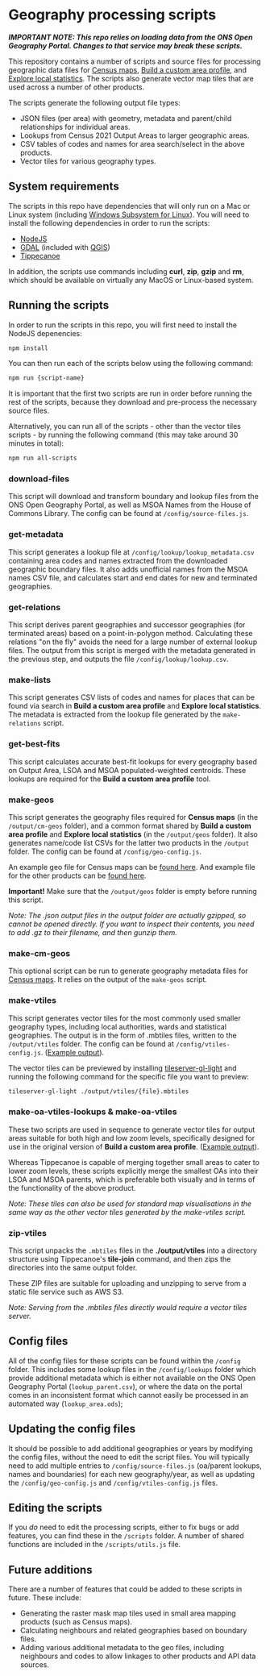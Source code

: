 # Geography processing scripts

***IMPORTANT NOTE: This repo relies on loading data from the ONS Open Geography Portal. Changes to that service may break these scripts.***

This repository contains a number of scripts and source files for processing geographic data files for [Census maps](https://www.ons.gov.uk/census/maps), [Build a custom area profile](https://www.ons.gov.uk/visualisations/customprofiles/), and [Explore local statistics](https://www.ons.gov.uk/explore-local-statistics/). The scripts also generate vector map tiles that are used across a number of other products.

The scripts generate the following output file types:

- JSON files (per area) with geometry, metadata and parent/child relationships for individual areas.
- Lookups from Census 2021 Output Areas to larger geographic areas.
- CSV tables of codes and names for area search/select in the above products.
- Vector tiles for various geography types.

## System requirements

The scripts in this repo have dependencies that will only run on a Mac or Linux system (including [Windows Subsystem for Linux](https://learn.microsoft.com/en-us/windows/wsl/install)). You will need to install the following dependencies in order to run the scripts:

- [NodeJS](https://nodejs.org/en)
- [GDAL](https://gdal.org/index.html) (included with [QGIS](https://qgis.org/))
- [Tippecanoe](https://github.com/felt/tippecanoe)

In addition, the scripts use commands including **curl**, **zip**, **gzip** and **rm**, which should be available on virtually any MacOS or Linux-based system.

## Running the scripts

In order to run the scripts in this repo, you will first need to install the NodeJS depenencies:

```bash
npm install
```

You can then run each of the scripts below using the following command:

```bash
npm run {script-name}
```

It is important that the first two scripts are run in order before running the rest of the scripts, because they download and pre-process the necessary source files.

Alternatively, you can run all of the scripts - other than the vector tiles scripts - by running the following command (this may take around 30 minutes in total):

```bash
npm run all-scripts
```

### download-files

This script will download and transform boundary and lookup files from the ONS Open Geography Portal, as well as MSOA Names from the House of Commons Library. The config can be found at `/config/source-files.js`.

### get-metadata

This script generates a lookup file at `/config/lookup/lookup_metadata.csv` containing area codes and names extracted from the downloaded geographic boundary files. It also adds unofficial names from the MSOA names CSV file, and calculates start and end dates for new and terminated geographies.

### get-relations

This script derives parent geographies and successor geographies (for terminated areas) based on a point-in-polygon method. Calculating these relations "on the fly" avoids the need for a large number of external lookup files. The output from this script is merged with the metadata generated in the previous step, and outputs the file `/config/lookup/lookup.csv`.

### make-lists

This script generates CSV lists of codes and names for places that can be found via search in **Build a custom area profile** and **Explore local statistics**. The metadata is extracted from the lookup file generated by the `make-relations` script.

### get-best-fits

This script calculates accurate best-fit lookups for every geography based on Output Area, LSOA and MSOA populated-weighted centroids. These lookups are required for the **Build a custom area profile** tool.

### make-geos

This script generates the geography files required for **Census maps** (in the `/output/cm-geos` folder), and a common format shared by **Build a custom area profile** and **Explore local statistics** (in the `/output/geos` folder). It also generates name/code list CSVs for the latter two products in the `/output` folder. The config can be found at `/config/geo-config.js`.

An example geo file for Census maps can be [found here](https://cdn.ons.gov.uk/maptiles/cm-geos/v2/E06000001.geojson). And example file for the other products can be [found here](https://cdn.ons.gov.uk/maptiles/ap-geos/v2/E06/E06000001.json).

**Important!** Make sure that the `/output/geos` folder is empty before running this script.

*Note: The .json output files in the output folder are actually gzipped, so cannot be opened directly. If you want to inspect their contents, you need to add .gz to their filename, and then gunzip them.*

### make-cm-geos

This optional script can be run to generate geography metadata files for [Census maps](https://www.ons.gov.uk/census/maps/). It relies on the output of the `make-geos` script.

### make-vtiles

This script generates vector tiles for the most commonly used smaller geography types, including local authorities, wards and statistical geographies. The output is in the form of .mbtiles files, written to the `/output/vtiles` folder. The config can be found at `/config/vtiles-config.js`. ([Example output](https://stevage.github.io/vector-inspector/#?url=https://cdn.ons.gov.uk/maptiles/administrative/2023/authorities-all/v1/boundaries/8/127/83.pbf&loc=9/51.504/-0.1119)).

The vector tiles can be previewed by installing [tileserver-gl-light](https://www.npmjs.com/package/tileserver-gl-light) and running the following command for the specific file you want to preview:

```bash
tileserver-gl-light ./output/vtiles/{file}.mbtiles
```

### make-oa-vtiles-lookups & make-oa-vtiles

These two scripts are used in sequence to generate vector tiles for output areas suitable for both high and low zoom levels, specifically designed for use in the original version of **Build a custom area profile**. ([Example output](https://stevage.github.io/vector-inspector/#?url=https://cdn.ons.gov.uk/maptiles/administrative/2021/oa/v3/boundaries/8/127/83.pbf&loc=9/51.504/-0.1119)).

Whereas Tippecanoe is capable of merging together small areas to cater to lower zoom levels, these scripts explicitly merge the smallest OAs into their LSOA and MSOA parents, which is preferable both visually and in terms of the functionality of the above product.

*Note: These tiles can also be used for standard map visualisations in the same way as the other vector tiles generated by the make-vtiles script.*

### zip-vtiles

This script unpacks the `.mbtiles` files in the **./output/vtiles** into a directory structure using Tippecanoe's **tile-join** command, and then zips the directories into the same output folder.

These ZIP files are suitable for uploading and unzipping to serve from a static file service such as AWS S3.

*Note: Serving from the .mbtiles files directly would require a vector tiles server.*

## Config files

All of the config files for these scripts can be found within the `/config` folder. This includes some lookup files in the `/config/lookups` folder which provide additional metadata which is either not available on the ONS Open Geography Portal (`lookup_parent.csv`), or where the data on the portal comes in an inconsistent format which cannot easily be processed in an automated way (`lookup_area.ods`);

## Updating the config files

It should be possible to add additional geographies or years by modifying the config files, without the need to edit the script files. You will typically need to add multiple entries to `/config/source-files.js` (oa/parent lookups, names and boundaries) for each new geography/year, as well as updating the `/config/geo-config.js` and `/config/vtiles-config.js` files.

## Editing the scripts

If you *do* need to edit the processing scripts, either to fix bugs or add features, you can find these in the `/scripts` folder. A number of shared functions are included in the `/scripts/utils.js` file.

## Future additions

There are a number of features that could be added to these scripts in future. These include:

- Generating the raster mask map tiles used in small area mapping products (such as Census maps).
- Calculating neighbours and related geographies based on boundary files.
- Adding various additional metadata to the geo files, including neighbours and codes to allow linkages to other products and API data sources.
